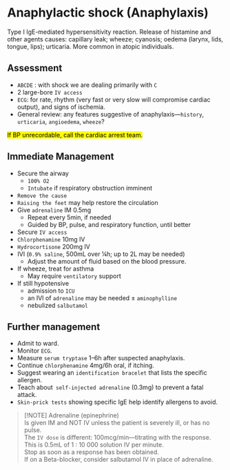 # Anaphylactic shock (Anaphylaxis)

Type I IgE-mediated hypersensitivity reaction. Release of histamine and other agents
causes: capillary leak; wheeze; cyanosis; oedema (larynx, lids, tongue, lips); urticaria.
More common in atopic individuals.

## Assessment 

- `ABCDE` : with shock we are dealing primarily with `C`
- 2 large-bore `IV access`
- `ECG`: for rate, rhythm (very fast or very slow will compromise cardiac output), and signs of ischemia.
- General review: any features suggestive of anaphylaxis—`history`, `urticaria`, `angioedema`, `wheeze`?

<mark>If BP unrecordable, call the cardiac arrest team.</mark>


## Immediate Management

- Secure the airway 
	- `100% O2`
	- `Intubate` if respiratory obstruction imminent
- `Remove the cause`
- `Raising the feet` may help restore the circulation
- Give `adrenaline` IM 0.5mg
	- Repeat every 5min, if needed
	- Guided by BP, pulse, and respiratory function, until better
- Secure `IV access`
- `Chlorphenamine` 10mg IV
- `Hydrocortisone` 200mg IV
- IVI (`0.9% saline`, 500mL over ¼h; up to 2L may be needed)
	- Adjust the amount of fluid based on the blood pressure.
- If wheeze, treat for asthma
	- May require `ventilatory` support
- If still hypotensive
	- admission to `ICU`
	- an IVI of `adrenaline` may be needed ± `aminophylline`
	- nebulized `salbutamol`

## Further management

- Admit to ward.
- Monitor `ECG`.
- Measure `serum tryptase` 1–6h after suspected anaphylaxis.
- Continue `chlorphenamine` 4mg/6h oral, if itching.
- Suggest wearing an `identification bracelet` that lists the specific allergen.
- Teach about` self-injected adrenaline` (0.3mg) to prevent a fatal attack.
- `Skin-prick tests` showing specific IgE help identify allergens to avoid.


> [!NOTE] Adrenaline (epinephrine) \
> Is given IM and NOT IV unless the patient is severely ill, or has no pulse.\
>The `IV dose` is different: 100mcg/min—titrating with the response.\
>This is 0.5mL of 1 : 10 000 solution IV per minute.\
>Stop as soon as a response has been obtained.\
>If on a Beta-blocker, consider salbutamol IV in place of adrenaline.
